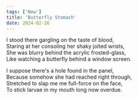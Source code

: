 ```yaml
---
tags: ['New']
title: 'Butterfly Stomach'
date: 2024-02-26
---
```


I stood there gargling on the taste of blood,  
Staring at her consoling her shaky jolted wrists,  
She was blurry behind the acrylic frosted-glass,  
Like watching a butterfly behind a window screen.

I suppose there's a hole found in the panel,  
Because somehow she had reached right through,  
Stretched to slap me me full-force on the face,  
To stick larvae in my mouth long now overdue.  
